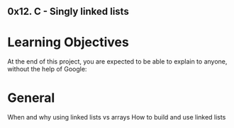 ## 0x12. C - Singly linked lists

# Learning Objectives

At the end of this project, you are expected to be able to explain to anyone, without the help of Google:

# General

When and why using linked lists vs arrays
How to build and use linked lists
